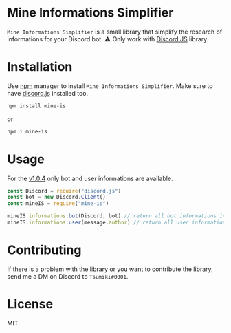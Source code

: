 # Mine Informations Simplifier

`Mine Informations Simplifier` is a small library that simplify the research of informations for your Discord bot.
⚠️ Only work with [Discord.JS](https://www.npmjs.com/package/discord.js) library.

# Installation

Use [npm](https://www.npmjs.com/) manager to install `Mine Informations Simplifier`.
Make sure to have [discord.js](https://www.npmjs.com/package/discord.js) installed too.

```bash
npm install mine-is
```
or
```bash
npm i mine-is
```

# Usage

For the [v1.0.4](https://www.npmjs.com/package/mine-is/v/1.0.4) only bot and user informations are available.

```js
const Discord = require("discord.js")
const bot = new Discord.Client()
const mineIS = require("mine-is")

mineIS.informations.bot(Discord, bot) // return all bot informations in an Object
mineIS.informations.user(message.author) // return all user informations in an Object
```

# Contributing

If there is a problem with the library or you want to contribute the library, send me a DM on Discord to `Tsumiki#0001`.

# License

MIT
